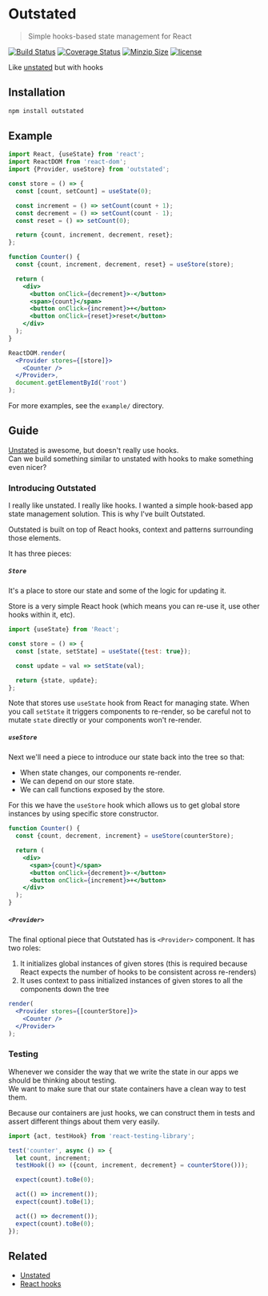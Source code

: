 # Outstated

> Simple hooks-based state management for React

[![Build Status](https://travis-ci.com/yamalight/outstated.svg?branch=master)](https://travis-ci.com/yamalight/outstated)
[![Coverage Status](https://coveralls.io/repos/github/yamalight/outstated/badge.svg?branch=master)](https://coveralls.io/github/yamalight/outstated?branch=master)
[![Minzip Size](https://img.shields.io/bundlephobia/minzip/outstated.svg?style=flat)](https://www.npmjs.com/package/outstated)
[![license](https://img.shields.io/github/license/mashape/apistatus.svg)](https://opensource.org/licenses/MIT)

Like [unstated](https://github.com/jamiebuilds/unstated) but with hooks

## Installation

```sh
npm install outstated
```

## Example

```jsx
import React, {useState} from 'react';
import ReactDOM from 'react-dom';
import {Provider, useStore} from 'outstated';

const store = () => {
  const [count, setCount] = useState(0);

  const increment = () => setCount(count + 1);
  const decrement = () => setCount(count - 1);
  const reset = () => setCount(0);

  return {count, increment, decrement, reset};
};

function Counter() {
  const {count, increment, decrement, reset} = useStore(store);

  return (
    <div>
      <button onClick={decrement}>-</button>
      <span>{count}</span>
      <button onClick={increment}>+</button>
      <button onClick={reset}>reset</button>
    </div>
  );
}

ReactDOM.render(
  <Provider stores={[store]}>
    <Counter />
  </Provider>,
  document.getElementById('root')
);
```

For more examples, see the `example/` directory.

## Guide

[Unstated](https://github.com/jamiebuilds/unstated) is awesome, but doesn't really use hooks.  
Can we build something similar to unstated with hooks to make something even nicer?

### Introducing Outstated

I really like unstated. I really like hooks.
I wanted a simple hook-based app state management solution.
This is why I've built Outstated.

Outstated is built on top of React hooks, context
and patterns surrounding those elements.

It has three pieces:

##### `Store`

It's a place to store our state and some of the logic for updating it.

Store is a very simple React hook (which means you can re-use it, use other hooks within it, etc).

```js
import {useState} from 'React';

const store = () => {
  const [state, setState] = useState({test: true});

  const update = val => setState(val);

  return {state, update};
};
```

Note that stores use `useState` hook from React for managing state.
When you call `setState` it triggers components to re-render,
so be careful not to mutate `state` directly or your components won't re-render.

##### `useStore`

Next we'll need a piece to introduce our state back into the tree so that:

- When state changes, our components re-render.
- We can depend on our store state.
- We can call functions exposed by the store.

For this we have the `useStore` hook which allows us to get global store instances
by using specific store constructor.

```jsx
function Counter() {
  const {count, decrement, increment} = useStore(counterStore);

  return (
    <div>
      <span>{count}</span>
      <button onClick={decrement}>-</button>
      <button onClick={increment}>+</button>
    </div>
  );
}
```

##### `<Provider>`

The final optional piece that Outstated has is `<Provider>` component.
It has two roles:

1. It initializes global instances of given stores (this is required because React expects the number of hooks to be consistent across re-renders)
2. It uses context to pass initialized instances of given stores to all the components down the tree

```jsx
render(
  <Provider stores={[counterStore]}>
    <Counter />
  </Provider>
);
```

### Testing

Whenever we consider the way that we write the state in our apps we should be
thinking about testing.  
We want to make sure that our state containers have a clean way to test them.

Because our containers are just hooks, we can construct them in
tests and assert different things about them very easily.

```js
import {act, testHook} from 'react-testing-library';

test('counter', async () => {
  let count, increment;
  testHook(() => ({count, increment, decrement} = counterStore()));

  expect(count).toBe(0);

  act(() => increment());
  expect(count).toBe(1);

  act(() => decrement());
  expect(count).toBe(0);
});
```

## Related

- [Unstated](https://github.com/jamiebuilds/unstated)
- [React hooks](https://reactjs.org/docs/hooks-intro.html)
